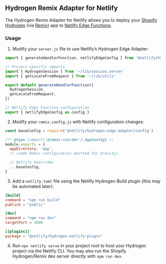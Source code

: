 ## Hydrogen Remix Adapter for Netlify

The Hydrogen Remix Adapter for Netlify allows you to deploy your [Shopify Hydrogen](https://hydrogen.shopify.dev/) (via
[Remix](https://remix.run)) app to [Netlify Edge Functions](https://docs.netlify.com/edge-functions/overview/).

### Usage

1. Modify your `server.js` file to use Netlify’s Hydrogen Edge Adapter:

```js
import { generateHandlerFunction, netlifyEdgeConfig } from '@netlify/hydrogen-edge-adapter'

// Project-specific imports
import { HydrogenSession } from '~/lib/session.server'
import { getLocaleFromRequest } from '~/lib/utils'

export default generateHandlerFunction({
  HydrogenSession,
  getLocaleFromRequest,
})

// Netlify Edge Function configuration
export { netlifyEdgeConfig as config }
```

2. Modify your `remix.config.js` with Netlify configuration changes:

```js
const baseConfig = require('@netlify/hydrogen-edge-adapter/config')

/** @type {import('@remix-run/dev').AppConfig} */
module.exports = {
  appDirectory: 'app',
  // (some Remix configuration omitted for brevity)

  // Netlify Overrides
  ...baseConfig,
}
```

3. Add a `netlify.toml` file using the Netlify Hydrogen Build plugin (this may be automated later):

```toml
[build]
command = "npm run build"
publish = "public"

[dev]
command = "npm run dev"
targetPort = 3000

[[plugins]]
package = "@netlify/hydrogen-netlify-plugin"
```

4. Run `npx netlify serve` in your project root to host your Hydrogen project via the Netlify CLI. You may also run the
   Shopify Hydrogen/Remix dev server directly with `npm run dev`.
